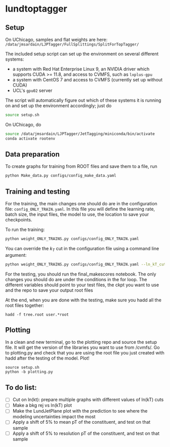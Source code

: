 # lundtoptagger

## Setup

On UChicago, samples and flat weights are here:  
`/data/jmsardain/LJPTagger/FullSplittings/SplitForTopTagger/`

The included setup script can set up the environment on several different systems:

- a system with Red Hat Enterprise Linux 9, an NVIDIA driver which supports CUDA >= 11.8, and access to CVMFS, such as `lxplus-gpu`
- a system with CentOS 7 and access to CVMFS (currently set up without CUDA)
- UCL's `gpu02` server

The script will automatically figure out which of these systems it is running on and set up the environment accordingly; just do

```bash
source setup.sh
```

On UChicago, do

```bash
source /data/jmsardain/LJPTagger/JetTagging/miniconda/bin/activate
conda activate rootenv
```

## Data preparation

To create graphs for training from ROOT files and save them to a file, run

```bash
python Make_data.py configs/config_make_data.yaml
```

## Training and testing

For the training, the main changes one should do are in the configuration file: `config_ONLY_TRAIN.yaml`.
In this file you will define the learning rate, batch size, the input files, the model to use, the location to save your checkpoints.

To run the training:

```bash
python weight_ONLY_TRAINS.py configs/config_ONLY_TRAIN.yaml
```

You can override the $k_T$ cut in the configuration file using a command line argument:

```bash
python weight_ONLY_TRAINS.py configs/config_ONLY_TRAIN.yaml --ln_kT_cut 0
```


For the testing, you should run the final_makescores notebook. The only changes you should do are under the conditions in the for loop. The different variables should point to your test files, the ckpt you want to use and the repo to save your output root files 

At the end, when you are done with the testing, make sure you hadd all the root files together: 
```
hadd -f tree.root user.*root
```

## Plotting

In a clean and new terminal, go to the plotting repo and source the setup file. 
It will get the version of the libraries you want to use from /cvmfs/. 
Go to plotting.py and check that you are using the root file you just created with hadd after the testing of the model. 
Plot! 
```
source setup.sh
python -b plotting.py 
```

## To do list: 
- [ ] Cut on ln(kt): prepare multiple graphs with different values of ln(kT) cuts 
- [ ] Make a bkg rej vs ln(kT) plot
- [ ] Make the LundJetPlane plot with the prediction to see where the modeling uncertainties impact the most
- [ ] Apply a shift of 5% to mean pT of the constituent, and test on that sample
- [ ] Apply a shift of 5% to resolution pT of the constituent, and test on that sample
